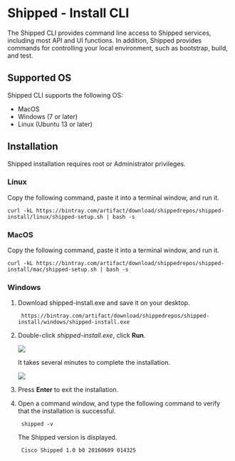 # Shipped - Install CLI

The Shipped CLI provides command line access to Shipped services, including most API and UI functions. In addition, Shipped provides commands for controlling your local environment, such as bootstrap, build, and test.
 

## Supported OS

Shipped CLI supports the following OS:

- MacOS
- Windows (7 or later)
- Linux (Ubuntu 13 or later)

<a name="installation"></a>
## Installation
Shipped installation requires root or Administrator privileges.

### Linux
Copy the following command, paste it into a terminal window, and run it. 

    curl -kL https://bintray.com/artifact/download/shippedrepos/shipped-install/linux/shipped-setup.sh | bash -s

### MacOS
Copy the following command, paste it into a terminal window, and run it. 

    curl -kL https://bintray.com/artifact/download/shippedrepos/shipped-install/mac/shipped-setup.sh | bash -s

### Windows



1. Download shipped-install.exe and save it on your desktop.

		https://bintray.com/artifact/download/shippedrepos/shipped-install/windows/shipped-install.exe

1. Double-click *shipped-install.exe*, click **Run**. 

    ![](posts/files/shipped-cli-labs/assets/cli-install-start.png)

    It takes several minutes to complete the installation. 

    ![](posts/files/shipped-cli-labs/assets/cli-install-end.png)

1. Press **Enter** to exit the installation.

1. Open a command window, and type the following command to verify that the installation is successful.

		shipped -v

    The Shipped version is displayed.

		Cisco Shipped 1.0 b0 20160609 014325 

 
